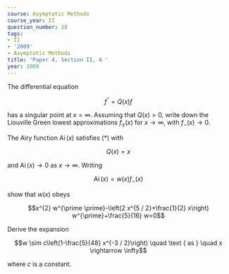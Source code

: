 ```yaml
---
course: Asymptotic Methods
course_year: II
question_number: 18
tags:
- II
- '2009'
- Asymptotic Methods
title: 'Paper 4, Section II, A '
year: 2009
---
```




The differential equation

$$f^{\prime \prime}=Q(x) f$$

has a singular point at $x=\infty$. Assuming that $Q(x)>0$, write down the Liouville Green lowest approximations $f_{\pm}(x)$ for $x \rightarrow \infty$, with $f_{-}(x) \rightarrow 0$.

The Airy function $\operatorname{Ai}(x)$ satisfies $(*)$ with

$$Q(x)=x$$

and $\operatorname{Ai}(x) \rightarrow 0$ as $x \rightarrow \infty$. Writing

$$\operatorname{Ai}(x)=w(x) f_{-}(x)$$

show that $w(x)$ obeys

$$x^{2} w^{\prime \prime}-\left(2 x^{5 / 2}+\frac{1}{2} x\right) w^{\prime}+\frac{5}{16} w=0$$

Derive the expansion

$$w \sim c\left(1-\frac{5}{48} x^{-3 / 2}\right) \quad \text { as } \quad x \rightarrow \infty$$

where $c$ is a constant.